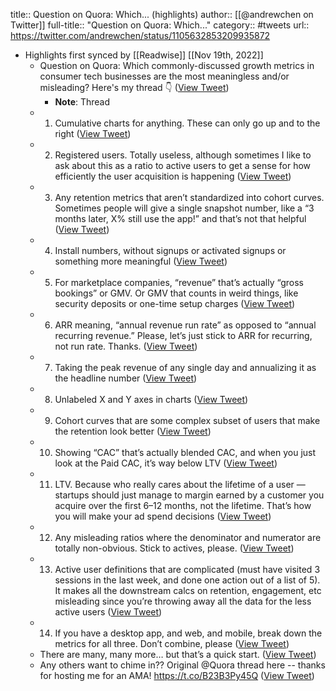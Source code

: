 title:: Question on Quora: Which... (highlights)
author:: [[@andrewchen on Twitter]]
full-title:: "Question on Quora: Which..."
category:: #tweets
url:: https://twitter.com/andrewchen/status/1105632853209935872

- Highlights first synced by [[Readwise]] [[Nov 19th, 2022]]
	- Question on Quora: Which commonly-discussed growth metrics in consumer tech businesses are the most meaningless and/or misleading? Here's my thread 👇 ([View Tweet](https://twitter.com/andrewchen/status/1105632839473618944))
		- **Note**: Thread
	- 1. Cumulative charts for anything. These can only go up and to the right ([View Tweet](https://twitter.com/andrewchen/status/1105632840220209153))
	- 2. Registered users. Totally useless, although sometimes I like to ask about this as a ratio to active users to get a sense for how efficiently the user acquisition is happening ([View Tweet](https://twitter.com/andrewchen/status/1105632840895467521))
	- 3. Any retention metrics that aren’t standardized into cohort curves. Sometimes people will give a single snapshot number, like a “3 months later, X% still use the app!” and that’s not that helpful ([View Tweet](https://twitter.com/andrewchen/status/1105632841969225729))
	- 4. Install numbers, without signups or activated signups or something more meaningful ([View Tweet](https://twitter.com/andrewchen/status/1105632843311403008))
	- 5. For marketplace companies, “revenue” that’s actually “gross bookings” or GMV. Or GMV that counts in weird things, like security deposits or one-time setup charges ([View Tweet](https://twitter.com/andrewchen/status/1105632844255117312))
	- 6. ARR meaning, “annual revenue run rate” as opposed to “annual recurring revenue.” Please, let’s just stick to ARR for recurring, not run rate. Thanks. ([View Tweet](https://twitter.com/andrewchen/status/1105632845295308800))
	- 7. Taking the peak revenue of any single day and annualizing it as the headline number ([View Tweet](https://twitter.com/andrewchen/status/1105632846297759744))
	- 8. Unlabeled X and Y axes in charts ([View Tweet](https://twitter.com/andrewchen/status/1105632846989783040))
	- 9. Cohort curves that are some complex subset of users that make the retention look better ([View Tweet](https://twitter.com/andrewchen/status/1105632847711203328))
	- 10. Showing “CAC” that’s actually blended CAC, and when you just look at the Paid CAC, it’s way below LTV ([View Tweet](https://twitter.com/andrewchen/status/1105632848441106432))
	- 11. LTV. Because who really cares about the lifetime of a user — startups should just manage to margin earned by a customer you acquire over the first 6–12 months, not the lifetime. That’s how you will make your ad spend decisions ([View Tweet](https://twitter.com/andrewchen/status/1105632849221246976))
	- 12. Any misleading ratios where the denominator and numerator are totally non-obvious. Stick to actives, please. ([View Tweet](https://twitter.com/andrewchen/status/1105632850273951745))
	- 13. Active user definitions that are complicated (must have visited 3 sessions in the last week, and done one action out of a list of 5). It makes all the downstream calcs on retention, engagement, etc misleading since you’re throwing away all the data for the less active users ([View Tweet](https://twitter.com/andrewchen/status/1105632850995343360))
	- 14. If you have a desktop app, and web, and mobile, break down the metrics for all three. Don’t combine, please ([View Tweet](https://twitter.com/andrewchen/status/1105632851762921472))
	- There are many, many more… but that’s a quick start. ([View Tweet](https://twitter.com/andrewchen/status/1105632852501159936))
	- Any others want to chime in?? Original @Quora thread here -- thanks for hosting me for an AMA! https://t.co/B23B3Py45Q ([View Tweet](https://twitter.com/andrewchen/status/1105632853209935872))